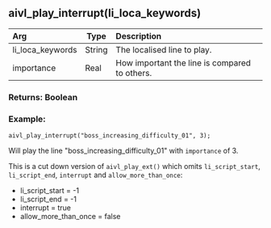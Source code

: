 ## aivl_play_interrupt(li_loca_keywords)

|Arg|Type|Description|
|:--|---|:--|
|li_loca_keywords|String|The localised line to play.|
|importance|Real|How important the line is compared to others.|

### Returns: Boolean
### Example:
```gml
aivl_play_interrupt("boss_increasing_difficulty_01", 3);
```
Will play the line "boss_increasing_difficulty_01" with `importance` of 3.

This is a cut down version of `aivl_play_ext()` which omits `li_script_start`, `li_script_end`, `interrupt` and `allow_more_than_once`:
- li_script_start = -1
- li_script_end = -1
- interrupt = true
- allow_more_than_once = false